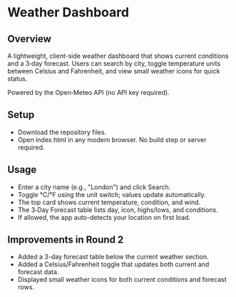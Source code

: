 # Weather Dashboard

## Overview
A lightweight, client-side weather dashboard that shows current conditions and a 3‑day forecast. Users can search by city, toggle temperature units between Celsius and Fahrenheit, and view small weather icons for quick status.

Powered by the Open‑Meteo API (no API key required).

## Setup
- Download the repository files.
- Open index.html in any modern browser. No build step or server required.

## Usage
- Enter a city name (e.g., "London") and click Search.
- Toggle °C/°F using the unit switch; values update automatically.
- The top card shows current temperature, condition, and wind.
- The 3‑Day Forecast table lists day, icon, highs/lows, and conditions.
- If allowed, the app auto-detects your location on first load.

## Improvements in Round 2
- Added a 3-day forecast table below the current weather section.
- Added a Celsius/Fahrenheit toggle that updates both current and forecast data.
- Displayed small weather icons for both current conditions and forecast rows.